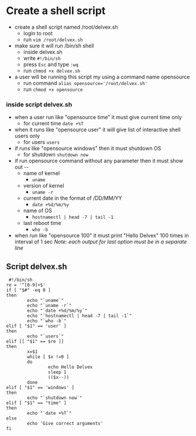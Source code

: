 # Create a shell script
- create a shell script named /root/delvex.sh 
  - login to root
  - run `vim /root/delvex.sh`
- make sure it will run /bin/sh shell 
  - inside delvex.sh
  - write `#!/bin/sh`
  - press `Esc` and type `:wq`
  - run `chmod +x delvex.sh`
- a user will be running this script my using a command name opensource
  - run command `alias opensource='/root/delvex.sh'`
  - run `chmod +x opensource`
### inside script delvex.sh
- when a user  run like  "opensource  time" it must give current time only
  - for current time `date +%T`
- when it runs like "opensource user"  it will give list of interactive shell users only
  - for users `users`
- if runs like  "opensource windows"  then it must shutdown OS
  - for shutdown `shutdown now`
- if run opensource command without any parameter  then it must show out --
  - name of kernel 
    - `uname`
  - version of kernel 
    - `uname -r`
  - current date in the format of  /DD/MM/YY
    - `date +%d/%m/%y`
  - name of OS 
    - `hostnamectl | head -7 | tail -1`
  - last reboot time 
    - `who -b`
- when run like "opensource 100"  it must print "Hello Delvex" 100 times in interval of 1 sec
 *Note:    each output for last option must be in a separate line* 
 
 ## Script delvex.sh
``` 
 #!/bin/sh
re = '^[0-9]+$'
if [ "$#" -eq 0 ]
then
        echo "`uname`" 
        echo "`uname -r`"
        echo "`date +%d/%m/%y`"
        echo "`hostnamectl | head -7 | tail -1`"
        echo "`who -b`"
elif [ "$1" == 'user' ]
then
        echo "`users`"
elif [[ "$1" == $re ]]
then
        x=$1
        while [ $x !=0 ]
        do
                echo Hello Delvex 
                sleep 1
                (($x--))
        done
elif [ "$1" == 'windows' ]
then
        echo "`shutdown now`"
elif [ "$1" == "time" ]
then
        echo "`date +%T`"
else
        echo 'Give correct arguments'
fi
```
 
